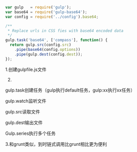 ```javascript
var gulp   = require('gulp');
var base64 = require('gulp-base64');
var config = require('../config').base64;

/**
 * Replace urls in CSS fies with base64 encoded data
 */
gulp.task('base64', ['compass'], function() {
  return gulp.src(config.src)
    .pipe(base64(config.options))
    .pipe(gulp.dest(config.dest));
});
```

1.创建gulpfile.js文件

2.

gulp.task创建任务（gulp执行default任务，gulp:xx执行xx任务）

gulp.watch监听文件

gulp.src读取文件

gulp.dest输出文件

Gulp.series执行多个任务

3.和grunt类似，到时链式调用比grunt相比更为便利
